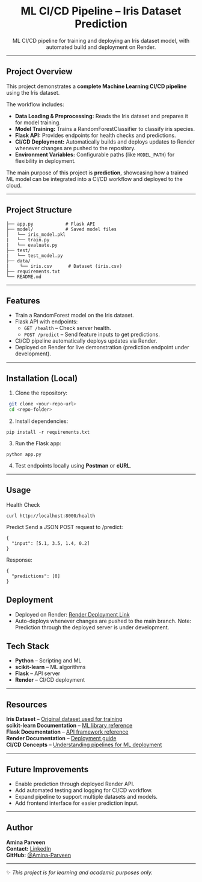 # <div align="center">ML CI/CD Pipeline – Iris Dataset Prediction</div>

<p align="center">
  ML CI/CD pipeline for training and deploying an Iris dataset model, with automated build and deployment on Render.
</p>

---

## Project Overview
This project demonstrates a **complete Machine Learning CI/CD pipeline** using the Iris dataset. 

The workflow includes:

- **Data Loading & Preprocessing:** Reads the Iris dataset and prepares it for model training.  
- **Model Training:** Trains a RandomForestClassifier to classify iris species.  
- **Flask API:** Provides endpoints for health checks and predictions.  
- **CI/CD Deployment:** Automatically builds and deploys updates to Render whenever changes are pushed to the repository.  
- **Environment Variables:** Configurable paths (like `MODEL_PATH`) for flexibility in deployment.

The main purpose of this project is **prediction**, showcasing how a trained ML model can be integrated into a CI/CD workflow and deployed to the cloud.

---

## Project Structure
```
├── app.py            # Flask API
├── model/            # Saved model files
│   └── iris_model.pkl
|   └── train.py
|   └── evaluate.py
├── test/
|   └── test_model.py
├── data/
|    └── iris.csv      # Dataset (iris.csv)
├── requirements.txt
└── README.md
```

---

## Features
- Train a RandomForest model on the Iris dataset.  
- Flask API with endpoints:  
  - `GET /health` – Check server health.  
  - `POST /predict` – Send feature inputs to get predictions.  
- CI/CD pipeline automatically deploys updates via Render.
- Deployed on Render for live demonstration (prediction endpoint under development).

---

## Installation (Local)
1. Clone the repository:
  ``` bash
   git clone <your-repo-url>
   cd <repo-folder>
   ```
2. Install dependencies:
```
pip install -r requirements.txt
```
3. Run the Flask app:
```
python app.py
```
4. Test endpoints locally using **Postman** or **cURL**.

---

## Usage
Health Check
```
curl http://localhost:8000/health
```
Predict
Send a JSON POST request to /predict:
```
{
  "input": [5.1, 3.5, 1.4, 0.2]
}
```
Response:
```
{
  "predictions": [0]
}
```
## Deployment
- Deployed on Render: [Render Deployment Link](https://ml-ci-cd-pipeline-dkje.onrender.com/)
- Auto-deploys whenever changes are pushed to the main branch.
Note: Prediction through the deployed server is under development.

## Tech Stack
- **Python** – Scripting and ML
- **scikit-learn** – ML algorithms
- **Flask** – API server
- **Render** – CI/CD deployment

---

## Resources
**Iris Dataset** – [Original dataset used for training](https://www.kaggle.com/datasets/uciml/iris)  
**scikit-learn Documentation** – [ML library reference](https://scikit-learn.org/stable/)  
**Flask Documentation** – [API framework reference](https://flask.palletsprojects.com/en/stable/)  
**Render Documentation** – [Deployment guide](https://render.com/docs/)  
**CI/CD Concepts** – [Understanding pipelines for ML deployment](https://towardsdatascience.com/ci-cd-for-machine-learning-mlops-pipeline-overview-35c169e41ecf/)  

---

## Future Improvements
- Enable prediction through deployed Render API.
- Add automated testing and logging for CI/CD workflow.
- Expand pipeline to support multiple datasets and models.
- Add frontend interface for easier prediction input.

---

##  Author

 **Amina Parveen**  
**Contact:** [LinkedIn](https://www.linkedin.com/in/amina-parveen-9606182a2)    
**GitHub:** [@Amina-Parveen](https://github.com/Amina-Parveen)  

---

✨ *This project is for learning and academic purposes only.*


